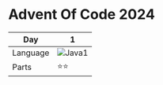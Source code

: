 # Advent Of Code 2024

| Day | 1 |
|---|---|
|Language| ![Java1](https://skillicons.dev/icons?i=java) |
| Parts | :star::star: | 
